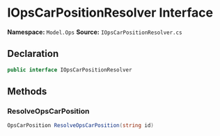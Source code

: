 # IOpsCarPositionResolver Interface

**Namespace:** `Model.Ops`
**Source:** `IOpsCarPositionResolver.cs`

## Declaration

```csharp
public interface IOpsCarPositionResolver
```

## Methods

### ResolveOpsCarPosition

```csharp
OpsCarPosition ResolveOpsCarPosition(string id)
```

